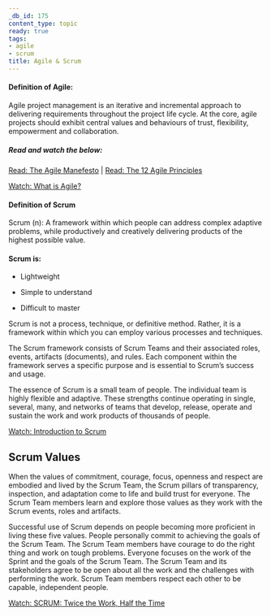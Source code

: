 ```yaml
---
_db_id: 175
content_type: topic
ready: true
tags:
- agile
- scrum
title: Agile & Scrum
---
```


#### Definition of Agile:

Agile project management is an iterative and incremental approach to delivering requirements throughout the project life cycle. At the core, agile projects should exhibit central values and behaviours of trust, flexibility, empowerment and collaboration.

##### Read and watch the below:

[Read: The Agile Manefesto](https://agilemanifesto.org/) | [Read: The 12 Agile Principles](https://agilemanifesto.org/principles.html)

[Watch: What is Agile?](https://youtu.be/Z9QbYZh1YXY)

#### Definition of Scrum

Scrum (n): A framework within which people can address complex adaptive problems, while productively and creatively delivering products of the highest possible value.

#### Scrum is:

- Lightweight

- Simple to understand

- Difficult to master

Scrum is not a process, technique, or definitive method. Rather, it is a framework within which you can employ various processes and techniques.

The Scrum framework consists of Scrum Teams and their associated roles, events, artifacts (documents), and rules. Each component within the framework serves a specific purpose and is essential to Scrum’s success and usage.

The essence of Scrum is a small team of people. The individual team is highly flexible and adaptive. These strengths continue operating in single, several, many, and networks of teams that develop, release, operate and sustain the work and work products of thousands of people.

[Watch: Introduction to Scrum](https://youtu.be/9TycLR0TqFA)

## Scrum Values

When the values of commitment, courage, focus, openness and respect are embodied and lived by the Scrum Team, the Scrum pillars of transparency, inspection, and adaptation come to life and build trust for everyone. The Scrum Team members learn and explore those values as they work with the Scrum events, roles and artifacts.

Successful use of Scrum depends on people becoming more proficient in living these five values. People personally commit to achieving the goals of the Scrum Team. The Scrum Team members have courage to do the right thing and work on tough problems. Everyone focuses on the work of the Sprint and the goals of the Scrum Team. The Scrum Team and its stakeholders agree to be open about all the work and the challenges with performing the work. Scrum Team members respect each other to be capable, independent people.

[Watch: SCRUM: Twice the Work, Half the Time](https://youtu.be/RaaBrPCo_Mw)